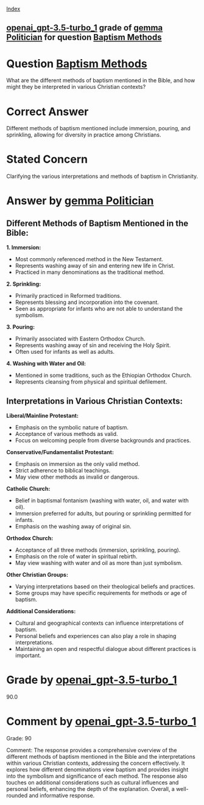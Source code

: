 
[Index](../../../../index.md)
## [openai_gpt-3.5-turbo_1](../../../grading_models/openai_gpt-3.5-turbo_1.md) grade of [gemma Politician](../../../answering_models/gemma_Politician.md) for question [Baptism Methods](../../../questions/Baptism_Methods.md)

# Question [Baptism Methods](../../../questions/Baptism_Methods.md)
What are the different methods of baptism mentioned in the Bible, and how might they be interpreted in various Christian contexts?

# Correct Answer
Different methods of baptism mentioned include immersion, pouring, and sprinkling, allowing for diversity in practice among Christians.

# Stated Concern
Clarifying the various interpretations and methods of baptism in Christianity.

# Answer by [gemma Politician](../../../answering_models/gemma_Politician.md)
## Different Methods of Baptism Mentioned in the Bible:

**1. Immersion:**

- Most commonly referenced method in the New Testament.
- Represents washing away of sin and entering new life in Christ.
- Practiced in many denominations as the traditional method.


**2. Sprinkling:**

- Primarily practiced in Reformed traditions.
- Represents blessing and incorporation into the covenant.
- Seen as appropriate for infants who are not able to understand the symbolism.


**3. Pouring:**

- Primarily associated with Eastern Orthodox Church.
- Represents washing away of sin and receiving the Holy Spirit.
- Often used for infants as well as adults.


**4. Washing with Water and Oil:**

- Mentioned in some traditions, such as the Ethiopian Orthodox Church.
- Represents cleansing from physical and spiritual defilement.


## Interpretations in Various Christian Contexts:

**Liberal/Mainline Protestant:**
- Emphasis on the symbolic nature of baptism.
- Acceptance of various methods as valid.
- Focus on welcoming people from diverse backgrounds and practices.


**Conservative/Fundamentalist Protestant:**
- Emphasis on immersion as the only valid method.
- Strict adherence to biblical teachings.
- May view other methods as invalid or dangerous.


**Catholic Church:**
- Belief in baptismal fontanism (washing with water, oil, and water with oil).
- Immersion preferred for adults, but pouring or sprinkling permitted for infants.
- Emphasis on the washing away of original sin.


**Orthodox Church:**
- Acceptance of all three methods (immersion, sprinkling, pouring).
- Emphasis on the role of water in spiritual rebirth.
- May view washing with water and oil as more than just symbolism.


**Other Christian Groups:**
- Varying interpretations based on their theological beliefs and practices.
- Some groups may have specific requirements for methods or age of baptism.


**Additional Considerations:**

- Cultural and geographical contexts can influence interpretations of baptism.
- Personal beliefs and experiences can also play a role in shaping interpretations.
- Maintaining an open and respectful dialogue about different practices is important.

# Grade by [openai_gpt-3.5-turbo_1](../../../grading_models/openai_gpt-3.5-turbo_1.md)
90.0

# Comment by [openai_gpt-3.5-turbo_1](../../../grading_models/openai_gpt-3.5-turbo_1.md)
Grade: 90

Comment: The response provides a comprehensive overview of the different methods of baptism mentioned in the Bible and the interpretations within various Christian contexts, addressing the concern effectively. It explores how different denominations view baptism and provides insight into the symbolism and significance of each method. The response also touches on additional considerations such as cultural influences and personal beliefs, enhancing the depth of the explanation. Overall, a well-rounded and informative response.
